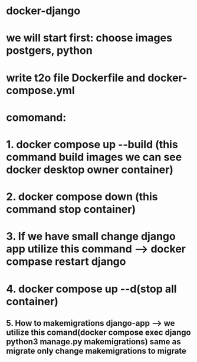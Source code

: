 # docker-django
# we will start first: choose images postgers, python
# write t2o file Dockerfile and docker-compose.yml 
# comomand:
# 1. docker compose up --build (this command build images we can see docker desktop owner container)
# 2. docker compose down (this command stop container)
# 3. If we have small change django app utilize this command --> docker compase restart django
# 4. docker compose up --d(stop all container)


## 5. How to makemigrations django-app --> we utilize this comand(docker compose exec django python3 manage.py makemigrations) same as migrate only change makemigrations to migrate 